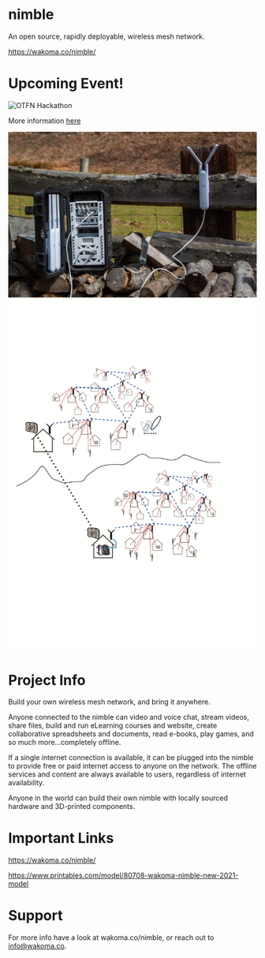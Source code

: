 # nimble

An open source, rapidly deployable, wireless mesh network.

https://wakoma.co/nimble/


# Upcoming Event!

![OTFN Hackathon](https://raw.githubusercontent.com/Wakoma/nimble/master/assets/OTFN%Poster.jpeg)


More information [here](https://otfn.org/hackathon/)


![alt text](https://raw.githubusercontent.com/Wakoma/Nimble/master/assets/nimblemodelm-36%20(Large).jpg)
![Mesh](https://raw.githubusercontent.com/Wakoma/nimble/master/assets/nimblemeshbig.png)


# Project Info

Build your own wireless mesh network, and bring it anywhere.
 
Anyone connected to the nimble can video and voice chat, stream videos, share files, build and run eLearning courses and website, create collaborative spreadsheets and documents, read e-books, play games, and so much more…completely offline.
 
If a single internet connection is available, it can be plugged into the nimble to provide free or paid internet access to anyone on the network. The offline services and content are always available to users, regardless of internet availability.
 
Anyone in the world can build their own nimble with locally sourced hardware and 3D-printed components.

# Important Links

https://wakoma.co/nimble/

https://www.printables.com/model/80708-wakoma-nimble-new-2021-model




# Support

For more info have a look at wakoma.co/nimble, or reach out to info@wakoma.co.






